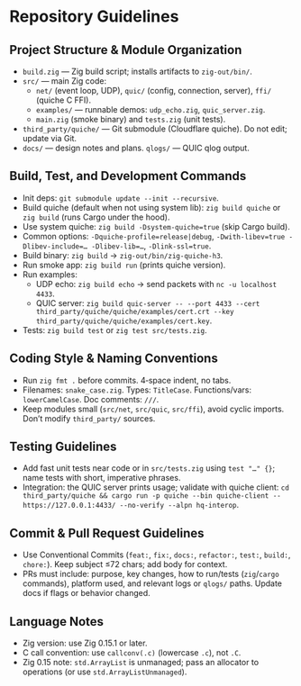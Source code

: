 # Repository Guidelines

## Project Structure & Module Organization
- `build.zig` — Zig build script; installs artifacts to `zig-out/bin/`.
- `src/` — main Zig code:
  - `net/` (event loop, UDP), `quic/` (config, connection, server), `ffi/` (quiche C FFI).
  - `examples/` — runnable demos: `udp_echo.zig`, `quic_server.zig`.
  - `main.zig` (smoke binary) and `tests.zig` (unit tests).
- `third_party/quiche/` — Git submodule (Cloudflare quiche). Do not edit; update via Git.
- `docs/` — design notes and plans.  `qlogs/` — QUIC qlog output.

## Build, Test, and Development Commands
- Init deps: `git submodule update --init --recursive`.
- Build quiche (default when not using system lib): `zig build quiche` or `zig build` (runs Cargo under the hood).
- Use system quiche: `zig build -Dsystem-quiche=true` (skip Cargo build).
- Common options: `-Dquiche-profile=release|debug`, `-Dwith-libev=true -Dlibev-include=… -Dlibev-lib=…`, `-Dlink-ssl=true`.
- Build binary: `zig build` → `zig-out/bin/zig-quiche-h3`.
- Run smoke app: `zig build run` (prints quiche version).
- Run examples:
  - UDP echo: `zig build echo` → send packets with `nc -u localhost 4433`.
  - QUIC server: `zig build quic-server -- --port 4433 --cert third_party/quiche/quiche/examples/cert.crt --key third_party/quiche/quiche/examples/cert.key`.
- Tests: `zig build test` or `zig test src/tests.zig`.

## Coding Style & Naming Conventions
- Run `zig fmt .` before commits. 4‑space indent, no tabs.
- Filenames: `snake_case.zig`. Types: `TitleCase`. Functions/vars: `lowerCamelCase`. Doc comments: `///`.
- Keep modules small (`src/net`, `src/quic`, `src/ffi`), avoid cyclic imports. Don’t modify `third_party/` sources.

## Testing Guidelines
- Add fast unit tests near code or in `src/tests.zig` using `test "…" {}`; name tests with short, imperative phrases.
- Integration: the QUIC server prints usage; validate with quiche client:
  `cd third_party/quiche && cargo run -p quiche --bin quiche-client -- https://127.0.0.1:4433/ --no-verify --alpn hq-interop`.

## Commit & Pull Request Guidelines
- Use Conventional Commits (`feat:`, `fix:`, `docs:`, `refactor:`, `test:`, `build:`, `chore:`). Keep subject ≤72 chars; add body for context.
- PRs must include: purpose, key changes, how to run/tests (`zig`/`cargo` commands), platform used, and relevant logs or `qlogs/` paths. Update docs if flags or behavior changed.

## Language Notes
- Zig version: use Zig 0.15.1 or later.
- C call convention: use `callconv(.c)` (lowercase `.c`), not `.C`.
- Zig 0.15 note: `std.ArrayList` is unmanaged; pass an allocator to operations (or use `std.ArrayListUnmanaged`).
